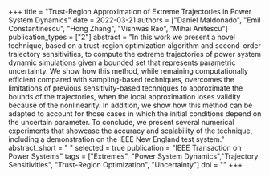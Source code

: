 +++
title = "Trust-Region Approximation of Extreme Trajectories in Power System Dynamics"
date = 2022-03-21
authors = ["Daniel Maldonado", "Emil Constantinescu", "Hong Zhang", "Vishwas Rao", "Mihai Anitescu"]
publication_types = ["2"]
abstract = "In this work we present a novel technique, based on a trust-region optimization algorithm and second-order trajectory sensitivities, to compute the extreme trajectories of power system dynamic simulations given a bounded set that represents parametric uncertainty. We show how this method, while remaining computationally efficient compared with sampling-based techniques, overcomes the limitations of previous sensitivity-based techniques to approximate the bounds of the trajectories, when the local approximation loses validity because of the nonlinearity. In addition, we show how this method can be adapted to account for those cases in which the initial conditions depend on the uncertain parameter. To conclude, we present several numerical experiments that showcase the accuracy and scalability of the technique, including a demonstration on the IEEE New England test system."
abstract_short = " "
selected = true
publication = "IEEE Transaction on Power Systems"
tags = ["Extremes", "Power System Dynamics","Trajectory Sensitivities", "Trust-Region Optimization", "Uncertainty"]
doi = ""
+++

